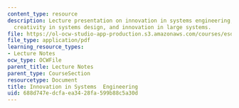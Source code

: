 ```yaml
---
content_type: resource
description: Lecture presentation on innovation in systems engineering, individuals'
  creativity in systems design, and innovation in large systems.
file: https://ol-ocw-studio-app-production.s3.amazonaws.com/courses/esd-33-systems-engineering-summer-2010/688d747edcfaea3428fa599b88c5a30d_MITESD_33SUM10_lec05.pdf
file_type: application/pdf
learning_resource_types:
- Lecture Notes
ocw_type: OCWFile
parent_title: Lecture Notes
parent_type: CourseSection
resourcetype: Document
title: Innovation in Systems  Engineering
uid: 688d747e-dcfa-ea34-28fa-599b88c5a30d
---
```

